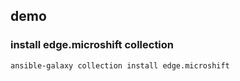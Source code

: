 ## demo


### install edge.microshift collection

```
ansible-galaxy collection install edge.microshift
```